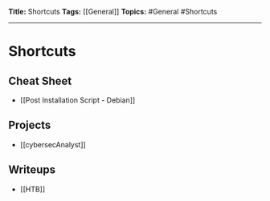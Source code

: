**Title:** Shortcuts
**Tags:** [[General]]
**Topics:** #General #Shortcuts

---
# Shortcuts
## Cheat Sheet
- [[Post Installation Script - Debian]]
## Projects
- [[cybersecAnalyst]]
## Writeups
- [[HTB]]
